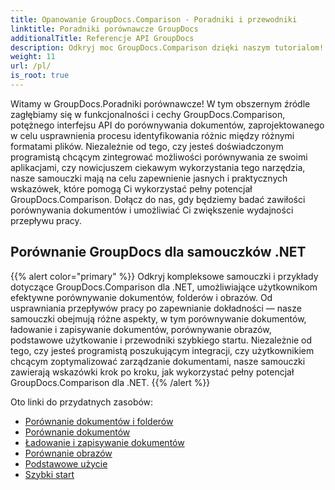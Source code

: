 ```yaml
---
title: Opanowanie GroupDocs.Comparison - Poradniki i przewodniki
linktitle: Poradniki porównawcze GroupDocs
additionalTitle: Referencje API GroupDocs
description: Odkryj moc GroupDocs.Comparison dzięki naszym tutorialom! Dowiedz się, jak integrować i wykorzystywać ten interfejs API do wydajnego porównywania dokumentów.
weight: 11
url: /pl/
is_root: true
---
```


Witamy w GroupDocs.Poradniki porównawcze! W tym obszernym źródle zagłębiamy się w funkcjonalności i cechy GroupDocs.Comparison, potężnego interfejsu API do porównywania dokumentów, zaprojektowanego w celu usprawnienia procesu identyfikowania różnic między różnymi formatami plików. Niezależnie od tego, czy jesteś doświadczonym programistą chcącym zintegrować możliwości porównywania ze swoimi aplikacjami, czy nowicjuszem ciekawym wykorzystania tego narzędzia, nasze samouczki mają na celu zapewnienie jasnych i praktycznych wskazówek, które pomogą Ci wykorzystać pełny potencjał GroupDocs.Comparison. Dołącz do nas, gdy będziemy badać zawiłości porównywania dokumentów i umożliwiać Ci zwiększenie wydajności przepływu pracy.

## Porównanie GroupDocs dla samouczków .NET
{{% alert color="primary" %}}
Odkryj kompleksowe samouczki i przykłady dotyczące GroupDocs.Comparison dla .NET, umożliwiające użytkownikom efektywne porównywanie dokumentów, folderów i obrazów. Od usprawniania przepływów pracy po zapewnianie dokładności — nasze samouczki obejmują różne aspekty, w tym porównywanie dokumentów, ładowanie i zapisywanie dokumentów, porównywanie obrazów, podstawowe użytkowanie i przewodniki szybkiego startu. Niezależnie od tego, czy jesteś programistą poszukującym integracji, czy użytkownikiem chcącym zoptymalizować zarządzanie dokumentami, nasze samouczki zawierają wskazówki krok po kroku, jak wykorzystać pełny potencjał GroupDocs.Comparison dla .NET.
{{% /alert %}}

Oto linki do przydatnych zasobów:
 
- [Porównanie dokumentów i folderów](./net/documents-and-folder-comparison/)
- [Porównanie dokumentów](./net/document-comparison/)
- [Ładowanie i zapisywanie dokumentów](./net/loading-and-saving-documents/)
- [Porównanie obrazów](./net/image-comparison/)
- [Podstawowe użycie](./net/basic-usage/)
- [Szybki start](./net/quick-start/)

